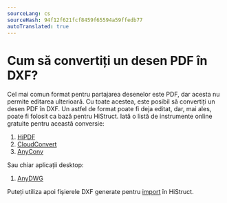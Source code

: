 ```yaml
---
sourceLang: cs
sourceHash: 94f12f621fcf8459f65594a59ffedb77
autoTranslated: true
---
```


# Cum să convertiți un desen PDF în DXF?

Cel mai comun format pentru partajarea desenelor este PDF, dar acesta nu permite editarea ulterioară. Cu toate acestea, este posibil să convertiți un desen PDF în DXF. Un astfel de format poate fi deja editat, dar, mai ales, poate fi folosit ca bază pentru HiStruct. Iată o listă de instrumente online gratuite pentru această conversie:

1. [HiPDF](https://www.hipdf.com/en/pdf-to-dxf)
2. [CloudConvert](https://cloudconvert.com/pdf-to-dxf)
3. [AnyConv](https://anyconv.com/pdf-to-dxf-converter/)

Sau chiar aplicații desktop:

1. [AnyDWG](https://www.microsoft.com/store/productId/9PDCXWGXBPBV?ocid=pdpshare)

Puteți utiliza apoi fișierele DXF generate pentru [import](importDxf.md) în HiStruct.